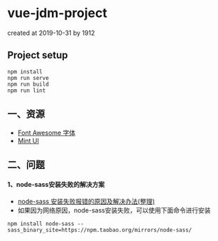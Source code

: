 # vue-jdm-project

created at 2019-10-31 by 1912

## Project setup
```
npm install
npm run serve
npm run build
npm run lint
```

## 一、资源

* [Font Awesome 字体](http://fontawesome.dashgame.com/)
* [Mint UI](http://mint-ui.github.io/#!/zh-cn)


## 二、问题

#### 1、node-sass安装失败的解决方案

* [node-sass 安装失败报错的原因及解决办法(整理)](https://www.cnblogs.com/gitnull/p/10188030.html)
* 如果因为网络原因，node-sass安装失败，可以使用下面命令进行安装
```
npm install node-sass --sass_binary_site=https://npm.taobao.org/mirrors/node-sass/
```
